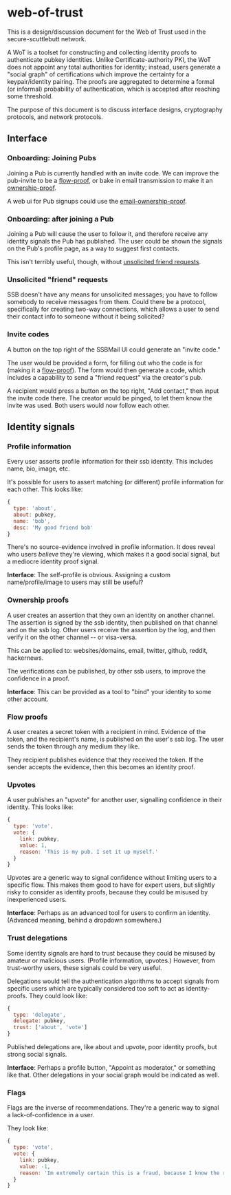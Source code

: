 # web-of-trust

This is a design/discussion document for the Web of Trust used in the secure-scuttlebutt network.

A WoT is a toolset for constructing and collecting identity proofs to authenticate pubkey identities.
Unlike Certificate-authority PKI, the WoT does not appoint any total authorities for identity; instead, users generate a "social graph" of certifications which improve the certainty for a keypair/identity pairing.
The proofs are aggregated to determine a formal (or informal) probability of authentication, which is accepted after reaching some threshold.

The purpose of this document is to discuss interface designs, cryptography protocols, and network protocols.

## Interface

### Onboarding: Joining Pubs

Joining a Pub is currently handled with an invite code.
We can improve the pub-invite to be a [flow-proof](#flow-proofs), or bake in email transmission to make it an [ownership-proof](#ownership-proofs).

A web ui for Pub signups could use the [email-ownership-proof](#ownership-proofs).

### Onboarding: after joining a Pub

Joining a Pub will cause the user to follow it, and therefore receive any identity signals the Pub has published.
The user could be shown the signals on the Pub's profile page, as a way to suggest first contacts.

This isn't terribly useful, though, without [unsolicited friend requests](#unsolicited-friend-requests).

### Unsolicited "friend" requests

SSB doesn't have any means for unsolicited messages; you have to follow somebody to receive messages from them.
Could there be a protocol, specifically for creating two-way connections, which allows a user to send their contact info to someone without it being solicited?

### Invite codes

A button on the top right of the SSBMail UI could generate an "invite code."

The user would be provided a form, for filling out who the code is for (making it a [flow-proof](#flow-proofs)).
The form would then generate a code, which includes a capability to send a "friend request" via the creator's pub.

A recipient would press a button on the top right, "Add contact," then input the invite code there.
The creator would be pinged, to let them know the invite was used.
Both users would now follow each other.

## Identity signals

### Profile information

Every user asserts profile information for their ssb identity.
This includes name, bio, image, etc.

It's possible for users to assert matching (or different) profile information for each other.
This looks like:

```js
{
  type: 'about',
  about: pubkey,
  name: 'bob',
  desc: 'My good friend bob'
}
```

There's no source-evidence involved in profile information.
It does reveal who users *believe* they're viewing, which makes it a good social signal, but a mediocre identity proof signal.

**Interface**: The self-profile is obvious. Assigning a custom name/profile/image to users may still be useful?

### Ownership proofs

A user creates an assertion that they own an identity on another channel.
The assertion is signed by the ssb identity, then published on that channel and on the ssb log.
Other users receive the assertion by the log, and then verify it on the other channel -- or visa-versa.

This can be applied to: websites/domains, email, twitter, github, reddit, hackernews.

The verifications can be published, by other ssb users, to improve the confidence in a proof.

**Interface**: This can be provided as a tool to "bind" your identity to some other account.

### Flow proofs

A user creates a secret token with a recipient in mind.
Evidence of the token, and the recipient's name, is published on the user's ssb log.
The user sends the token through any medium they like.

They recipient publishes evidence that they received the token.
If the sender accepts the evidence, then this becomes an identity proof.

### Upvotes

A user publishes an "upvote" for another user, signalling confidence in their identity.
This looks like:

```js
{
  type: 'vote',
  vote: {
    link: pubkey,
    value: 1,
    reason: 'This is my pub. I set it up myself.'
  }
}
```

Upvotes are a generic way to signal confidence without limiting users to a specific flow.
This makes them good to have for expert users, but slightly risky to consider as identity proofs, because they could be misused by inexperienced users.

**Interface**: Perhaps as an advanced tool for users to confirm an identity.
(Advanced meaning, behind a dropdown somewhere.)

### Trust delegations

Some identity signals are hard to trust because they could be misused by amateur or malicious users.
(Profile information, upvotes.)
However, from trust-worthy users, these signals could be very useful.

Delegations would tell the authentication algorithms to accept signals from specific users which are typically considered too soft to act as identity-proofs.
They could look like:

```js
{
  type: 'delegate',
  delegate: pubkey,
  trust: ['about', 'vote']
}
```

Published delegations are, like about and upvote, poor identity proofs, but strong social signals.

**Interface**: Perhaps a profile button, "Appoint as moderator," or something like that.
Other delegations in your social graph would be indicated as well.

### Flags

Flags are the inverse of recommendations.
They're a generic way to signal a lack-of-confidence in a user.

They look like:

```js
{
  type: 'vote',
  vote: {
    link: pubkey,
    value: -1,
    reason: 'Im extremely certain this is a fraud, because I know the real bob.'
  }
}
```